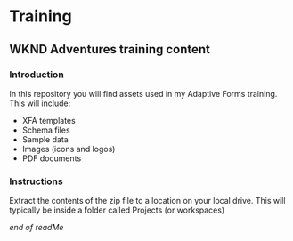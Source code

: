 # Training
## WKND Adventures training content

### Introduction
In this repository you will find assets used in my Adaptive Forms training.  This will include:

- XFA templates
- Schema files
- Sample data
- Images (icons and logos)
- PDF documents

### Instructions
Extract the contents of the zip file to a location on your local drive.  This will typically be inside a folder called Projects (or workspaces)

*end of readMe*
